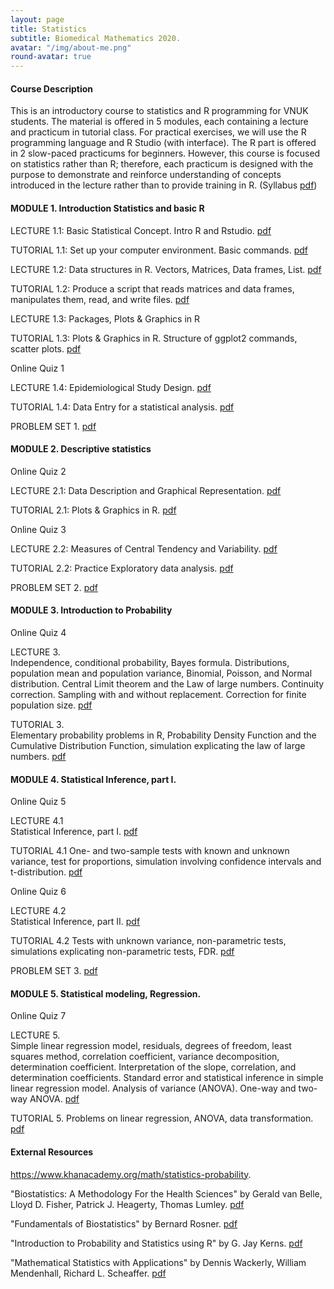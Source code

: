 ```yaml
---
layout: page
title: Statistics
subtitle: Biomedical Mathematics 2020.
avatar: "/img/about-me.png"
round-avatar: true
---
```

#### Course Description
This is an introductory course to statistics and R programming for VNUK students. The material is offered in 5 modules, each containing a lecture and practicum in tutorial class. For practical exercises, we will use the R programming language and R Studio (with interface). The R part is offered in 2 slow-paced practicums for beginners. However, this course is focused on statistics rather than R; therefore, each practicum is designed with the purpose to demonstrate and reinforce understanding of concepts introduced in the lecture rather than to provide training in R. (Syllabus [pdf](https://drive.google.com/file/d/1sEa72QaSQg37LZC89UcNj_Shn1Ff-5FX/view?usp=sharing))

#### MODULE 1. Introduction Statistics and basic R
LECTURE 1.1: Basic Statistical Concept. Intro R and Rstudio. [pdf](#)  

TUTORIAL 1.1: Set up your computer environment. Basic commands. [pdf](#)  

LECTURE 1.2: Data structures in R. Vectors, Matrices, Data frames, List. [pdf](#)  

TUTORIAL 1.2: Produce a script that reads matrices and data frames, manipulates them, read, and write files. [pdf](#)  

LECTURE 1.3: Packages, Plots & Graphics in R  

TUTORIAL 1.3: Plots & Graphics in R. Structure of ggplot2 commands, scatter plots. [pdf](#)  

Online Quiz 1  

LECTURE 1.4: Epidemiological Study Design. [pdf](#)  

TUTORIAL 1.4: Data Entry for a statistical analysis. [pdf](#)  

PROBLEM SET 1. [pdf](#)  

#### MODULE 2. Descriptive statistics
Online Quiz 2  

LECTURE 2.1: Data Description and Graphical Representation. [pdf](#)  

TUTORIAL 2.1: Plots & Graphics in R. [pdf](#)  

Online Quiz 3  

LECTURE 2.2: Measures of Central Tendency and Variability. [pdf](#)  

TUTORIAL 2.2: Practice Exploratory data analysis. [pdf](#)  

PROBLEM SET 2. [pdf](#)  

#### MODULE 3. Introduction to Probability
Online Quiz 4  

LECTURE 3.  
Independence, conditional probability, Bayes formula. Distributions, population mean and population variance, Binomial, Poisson, and Normal distribution. Central Limit theorem and the Law of large numbers. Continuity correction. Sampling with and without replacement. Correction for finite population size. [pdf](#)  

TUTORIAL 3.  
Elementary probability problems in R, Probability Density Function and the Cumulative Distribution Function, simulation explicating the law of large numbers. [pdf](#)  

#### MODULE 4. Statistical Inference, part I.
Online Quiz 5  

LECTURE 4.1  
Statistical Inference, part I. [pdf](#)  

TUTORIAL 4.1 One- and two-sample tests with known and unknown variance, test for proportions, simulation involving confidence intervals and t-distribution. [pdf](#)  

Online Quiz 6  

LECTURE 4.2  
Statistical Inference, part II. [pdf](#)  

TUTORIAL 4.2 Tests with unknown variance, non-parametric tests, simulations explicating non-parametric tests, FDR. [pdf](#)  

PROBLEM SET 3. [pdf](#)  

#### MODULE 5. Statistical modeling, Regression.
Online Quiz 7  

LECTURE 5.  
Simple linear regression model, residuals, degrees of freedom, least squares method, correlation coefficient, variance decomposition, determination coefficient. Interpretation of the slope, correlation, and determination coefficients. Standard error and statistical inference in simple linear regression model. Analysis of variance (ANOVA). One-way and two-way ANOVA. [pdf](#)  

TUTORIAL 5. Problems on linear regression, ANOVA, data transformation. [pdf](#)  

#### External Resources
https://www.khanacademy.org/math/statistics-probability.  

"Biostatistics: A Methodology For the Health Sciences" by Gerald van Belle, Lloyd D. Fisher, Patrick J. Heagerty, Thomas Lumley. [pdf](#)  

"Fundamentals of Biostatistics" by Bernard Rosner. [pdf](#)  

"Introduction to Probability and Statistics using R" by G. Jay Kerns. [pdf](#)  

"Mathematical Statistics with Applications" by Dennis Wackerly, William Mendenhall, Richard L. Scheaffer. [pdf](#)  


